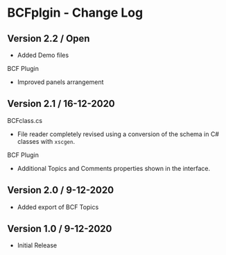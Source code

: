 # BCFplgin - Change Log

## Version 2.2 / Open

* Added Demo files

BCF Plugin
* Improved panels arrangement

## Version 2.1 / 16-12-2020

BCFclass.cs
* File reader completely revised using a conversion of the schema in C# classes with `xscgen`.

BCF Plugin
* Additional Topics and Comments properties shown in the interface.

## Version 2.0 / 9-12-2020

* Added export of BCF Topics 

## Version 1.0 / 9-12-2020

* Initial Release